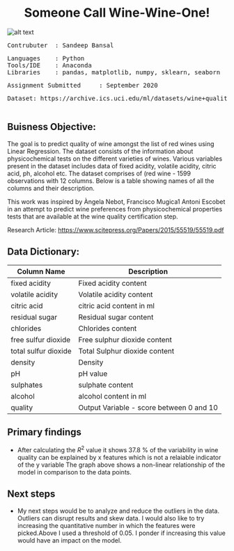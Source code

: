 # <div align="center">Someone Call Wine-Wine-One!
![alt text](https://github.com/Sandeep-Bansal1/Data_Analysis_ML/blob/master/wine%20cover.png?raw=true)

<pre>
Contrubuter  : Sandeep Bansal
</pre>

<pre>
Languages    : Python
Tools/IDE    : Anaconda
Libraries    : pandas, matplotlib, numpy, sklearn, seaborn
</pre>

<pre>
Assignment Submitted     : September 2020
</pre>

<pre>
Dataset: https://archive.ics.uci.edu/ml/datasets/wine+quality

</pre>
## Buisness Objective:
The goal is to predict quality of wine amongst the list of red wines using Linear Regression. The dataset consists of the information about physicochemical tests on the different varieties of wines. Various variables present in the dataset includes data of fixed acidity, volatile acidity, citric acid, ph, alcohol etc. The dataset comprises of (red wine - 1599 observations with 12 columns. Below is a table showing names of all the columns and their description.

This work was inspired by Àngela Nebot, Francisco Mugica1 Antoni Escobet in an attempt to predict wine preferences from physicochemical properties tests that are available at the wine quality certification step.

Research Article: https://www.scitepress.org/Papers/2015/55519/55519.pdf


## Data Dictionary:
| Column Name           | Description                                              |
| -------------         |-------------                                             | 
| fixed acidity         | Fixed acidity content                                    | 
| volatile acidity      | Volatile acidity content                                 |  
| citric acid           | citric acid content in ml                                | 
| residual sugar        | Residual sugar content                                   |   
| chlorides             | Chlorides content                                        |
| free sulfur dioxide   | Free sulphur dioxide content                             |
| total sulfur dioxide  | Total Sulphur dioxide content                            |
| density               | Density                                                  |
| pH                    | pH value                                                 |
| sulphates             | sulphate content                                         |
| alcohol               | alcohol content in ml                                    |
| quality               | Output Variable - score between 0 and 10                 |

## Primary findings

- After calculating the $R^2$ value it shows 37.8 % of the variability in wine quality can be explained by x features which is not a relaiable indicator of the y variable The graph above shows a non-linear relationship of the model in comparison to the data points. 


## Next steps

- My next steps would be to analyze and reduce the outliers in the data. Outliers can disrupt results and skew data. I would also like to try increasing the quantitative number in which the features were picked.Above I used a threshold of 0.05. I ponder if increasing this value would have an impact on the model.  
